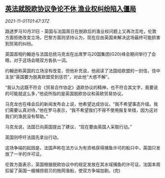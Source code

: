 <!--1635732062000-->
[英法就脱欧协议争论不休 渔业权纠纷陷入僵局](https://cn.reuters.com/article/uk-france-brexit-dispute-1101-idCNKBS2HM0VA)
------

<div><i>2021-11-01T01:47:37Z</i></div><p>路透罗马10月31日 - 英国与法国周日在脱欧后的渔业权问题上又再次互呛，伦敦方面拒绝改变立场，巴黎方面则坚持认为，现在应由英国来解决这场最终可能损害到贸易的纠纷。</p><p>英国首相约翰逊与法国总统马克龙在出席罗马20国集团(G20)峰会期间举行了会晤，对于这场会晤双方各执一词。</p><p>约翰逊称英国的立场没有改变，但他补充说，他阅读了法国给欧盟的一封信，信中主张“英国要为脱离欧盟受到惩罚”，对此他“大惑不解”。</p><p>“我认为这既不符合《贸易合作协定》退欧协议的精神，也不符合其文字，我要说的可能就这么多，”他说所指的是英国脱欧协议和英欧贸易协议。</p><p>马克龙也在峰会后的新闻发布会上说，他希望达成协议。“我不希望事态升级。我们需要认真对待，”他在罗马表示，“我不希望我们不得不使用报复举措，因为这对我们的渔民没有帮助。”</p><p>马克龙说，法国已向英国提出了建议，“现在要由英国人采取行动。”</p><p>英国则呼吁法国先拿出行动。</p><p>这场争端的起因是，法国声称在法方认为有资格获得捕鱼许可的船只中，英国只发放了一半的许可证。</p><p>伦敦方面表示，英国根据脱欧协议中的规定发放在其水域捕鱼的许可证。法国本周扣留了英国一艘捕捞扇贝的拖网渔船，使双方争端加剧。(完)</p>
